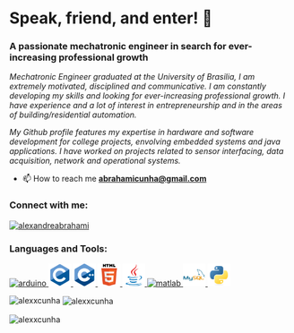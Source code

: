 # Speak, friend, and enter! 👋
### A passionate mechatronic engineer in search for ever-increasing professional growth

<i>Mechatronic Engineer graduated at the University of Brasilia, I am extremely motivated, disciplined and communicative. I am constantly developing my skills and looking for ever-increasing professional growth. I have experience and a lot of interest in entrepreneurship and in the areas of building/residential automation. 
  
My Github profile features my expertise in hardware and software development for college projects, envolving embedded systems and java applications. I have worked on projects related to sensor interfacing, data acquisition, network and operational systems. </i>

- 📫 How to reach me **abrahamicunha@gmail.com**

<h3 align="left">Connect with me:</h3>
<p align="left">
<a href="https://linkedin.com/in/alexandreabrahami" target="blank"><img align="center" src="https://raw.githubusercontent.com/rahuldkjain/github-profile-readme-generator/master/src/images/icons/Social/linked-in-alt.svg" alt="alexandreabrahami" height="30" width="40" /></a>
</p>

<h3 align="left">Languages and Tools:</h3>
<p align="left"> <a href="https://www.arduino.cc/" target="_blank" rel="noreferrer"> <img src="https://cdn.worldvectorlogo.com/logos/arduino-1.svg" alt="arduino" width="40" height="40"/> </a> <a href="https://www.cprogramming.com/" target="_blank" rel="noreferrer"> <img src="https://raw.githubusercontent.com/devicons/devicon/master/icons/c/c-original.svg" alt="c" width="40" height="40"/> </a> <a href="https://www.w3schools.com/cpp/" target="_blank" rel="noreferrer"> <img src="https://raw.githubusercontent.com/devicons/devicon/master/icons/cplusplus/cplusplus-original.svg" alt="cplusplus" width="40" height="40"/> </a> <a href="https://www.w3.org/html/" target="_blank" rel="noreferrer"> <img src="https://raw.githubusercontent.com/devicons/devicon/master/icons/html5/html5-original-wordmark.svg" alt="html5" width="40" height="40"/> </a> <a href="https://www.java.com" target="_blank" rel="noreferrer"> <img src="https://raw.githubusercontent.com/devicons/devicon/master/icons/java/java-original.svg" alt="java" width="40" height="40"/> </a> <a href="https://www.mathworks.com/" target="_blank" rel="noreferrer"> <img src="https://upload.wikimedia.org/wikipedia/commons/2/21/Matlab_Logo.png" alt="matlab" width="40" height="40"/> </a> <a href="https://www.mysql.com/" target="_blank" rel="noreferrer"> <img src="https://raw.githubusercontent.com/devicons/devicon/master/icons/mysql/mysql-original-wordmark.svg" alt="mysql" width="40" height="40"/> </a> <a href="https://www.python.org" target="_blank" rel="noreferrer"> <img src="https://raw.githubusercontent.com/devicons/devicon/master/icons/python/python-original.svg" alt="python" width="40" height="40"/> </a> </p>

<p><img align="left" src="https://github-readme-stats.vercel.app/api/top-langs?username=alexxcunha&show_icons=true&locale=en&layout=compact" alt="alexxcunha" /></p>

<p>&nbsp;<img align="center" src="https://github-readme-stats.vercel.app/api?username=alexxcunha&show_icons=true&locale=en" alt="alexxcunha" /></p>

<p><img align="center" src="https://github-readme-streak-stats.herokuapp.com/?user=alexxcunha&" alt="alexxcunha" /></p>

